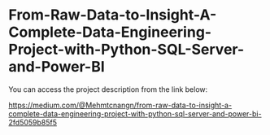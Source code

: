 # From-Raw-Data-to-Insight-A-Complete-Data-Engineering-Project-with-Python-SQL-Server-and-Power-BI

You can access the project description from the link below:



https://medium.com/@Mehmtcnangn/from-raw-data-to-insight-a-complete-data-engineering-project-with-python-sql-server-and-power-bi-2fd5059b85f5
